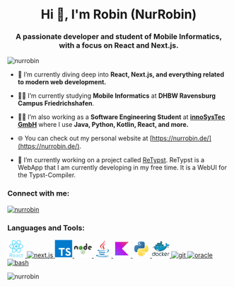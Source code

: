 <h1 align="center">Hi 👋, I'm Robin (NurRobin)</h1>
<h3 align="center">A passionate developer and student of Mobile Informatics, with a focus on React and Next.js.</h3>

<p align="left"> <img src="https://komarev.com/ghpvc/?username=nurrobin&label=Profile%20views&color=0e75b6&style=flat" alt="nurrobin" /> </p>

- 🌱 I’m currently diving deep into **React, Next.js, and everything related to modern web development.**

- 👨‍💻 I’m currently studying **Mobile Informatics** at **DHBW Ravensburg Campus Friedrichshafen**.

- 🧑‍💼 I’m also working as a **Software Engineering Student** at **[innoSysTec GmbH](https://www.innosystec.de/)** where I use **Java, Python, Kotlin, React, and more.**

- 🌐 You can check out my personal website at [https://nurrobin.de/](https://nurrobin.de/).

- 📌 I’m currently working on a project called [ReTypst](https://github.com/NurRobin/ReTypst). ReTypst is a WebApp that I am currently developing in my free time. It is a WebUI for the Typst-Compiler.

<h3 align="left">Connect with me:</h3>
<p align="left">
<a href="https://www.linkedin.com/in/robin-alexander-gramb/" target="blank"><img align="center" src="https://raw.githubusercontent.com/rahuldkjain/github-profile-readme-generator/master/src/images/icons/Social/linked-in-alt.svg" alt="nurrobin" height="30" width="40" /></a>
</p>

<h3 align="left">Languages and Tools:</h3>
<p align="left"> 
<a href="https://reactjs.org/" target="_blank" rel="noreferrer"> <img src="https://raw.githubusercontent.com/devicons/devicon/master/icons/react/react-original-wordmark.svg" alt="react" width="40" height="40"/> </a> 
<a href="https://nextjs.org/" target="_blank" rel="noreferrer"> <img src="https://cdn.worldvectorlogo.com/logos/nextjs-2.svg" alt="next.js" width="40" height="40"/> </a> 
<a href="https://www.typescriptlang.org/" target="_blank" rel="noreferrer"> <img src="https://raw.githubusercontent.com/devicons/devicon/master/icons/typescript/typescript-original.svg" alt="typescript" width="40" height="40"/> </a> 
<a href="https://nodejs.org" target="_blank" rel="noreferrer"> <img src="https://raw.githubusercontent.com/devicons/devicon/master/icons/nodejs/nodejs-original-wordmark.svg" alt="nodejs" width="40" height="40"/> </a> 
<a href="https://www.java.com" target="_blank" rel="noreferrer"> <img src="https://raw.githubusercontent.com/devicons/devicon/master/icons/java/java-original.svg" alt="java" width="40" height="40"/> </a> 
<a href="https://kotlinlang.org/" target="_blank" rel="noreferrer"> <img src="https://raw.githubusercontent.com/devicons/devicon/master/icons/kotlin/kotlin-original.svg" alt="kotlin" width="40" height="40"/> </a> 
<a href="https://www.python.org" target="_blank" rel="noreferrer"> <img src="https://raw.githubusercontent.com/devicons/devicon/master/icons/python/python-original.svg" alt="python" width="40" height="40"/> </a> 
<a href="https://docker.com" target="_blank" rel="noreferrer"> <img src="https://raw.githubusercontent.com/devicons/devicon/master/icons/docker/docker-original-wordmark.svg" alt="docker" width="40" height="40"/> </a> 
<a href="https://git-scm.com/" target="_blank" rel="noreferrer"> <img src="https://www.vectorlogo.zone/logos/git-scm/git-scm-icon.svg" alt="git" width="40" height="40"/> </a> 
<a href="https://www.oracle.com/database/technologies/" target="_blank" rel="noreferrer"> <img src="https://www.vectorlogo.zone/logos/oracle/oracle-icon.svg" alt="oracle" width="40" height="40"/> </a> 
<a href="https://www.gnu.org/software/bash/" target="_blank" rel="noreferrer"> <img src="https://www.vectorlogo.zone/logos/gnu_bash/gnu_bash-icon.svg" alt="bash" width="40" height="40"/> </a> 
</p>

<p><img align="left" src="https://github-readme-stats.vercel.app/api/top-langs?username=nurrobin&show_icons=true&theme=dark&locale=en&layout=compact" alt="nurrobin" /></p>
